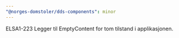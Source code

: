 ```yaml
---
"@norges-domstoler/dds-components": minor
---
```


ELSA1-223 Legger til EmptyContent for tom tilstand i applikasjonen.

